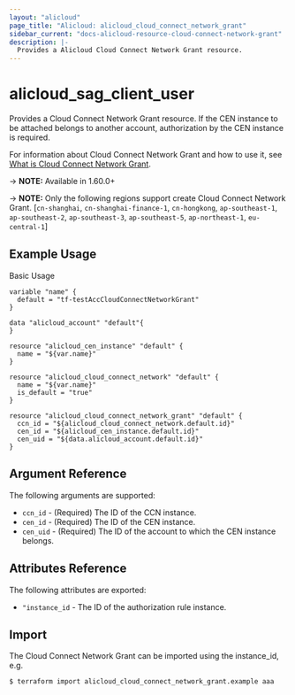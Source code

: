 ```yaml
---
layout: "alicloud"
page_title: "Alicloud: alicloud_cloud_connect_network_grant"
sidebar_current: "docs-alicloud-resource-cloud-connect-network-grant"
description: |-
  Provides a Alicloud Cloud Connect Network Grant resource.
---
```


# alicloud\_sag\_client_user

Provides a Cloud Connect Network Grant resource. If the CEN instance to be attached belongs to another account, authorization by the CEN instance is required.

For information about Cloud Connect Network Grant and how to use it, see [What is Cloud Connect Network Grant](https://www.alibabacloud.com/help/doc-detail/94543.htm).

-> **NOTE:** Available in 1.60.0+

-> **NOTE:** Only the following regions support create Cloud Connect Network Grant. [`cn-shanghai`, `cn-shanghai-finance-1`, `cn-hongkong`, `ap-southeast-1`, `ap-southeast-2`, `ap-southeast-3`, `ap-southeast-5`, `ap-northeast-1`, `eu-central-1`]

## Example Usage

Basic Usage

```
variable "name" {
  default = "tf-testAccCloudConnectNetworkGrant"
}

data "alicloud_account" "default"{
}

resource "alicloud_cen_instance" "default" {
  name = "${var.name}"
}

resource "alicloud_cloud_connect_network" "default" {
  name = "${var.name}"
  is_default = "true"
}

resource "alicloud_cloud_connect_network_grant" "default" {
  ccn_id = "${alicloud_cloud_connect_network.default.id}"
  cen_id = "${alicloud_cen_instance.default.id}"
  cen_uid = "${data.alicloud_account.default.id}"
}
```
## Argument Reference

The following arguments are supported:

* `ccn_id` - (Required) The ID of the CCN instance.
* `cen_id` - (Required) The ID of the CEN instance.
* `cen_uid` - (Required) The ID of the account to which the CEN instance belongs.

## Attributes Reference

The following attributes are exported:

* `"instance_id` - The ID of the authorization rule instance.

## Import

The Cloud Connect Network Grant can be imported using the instance_id, e.g.

```
$ terraform import alicloud_cloud_connect_network_grant.example aaa
```


